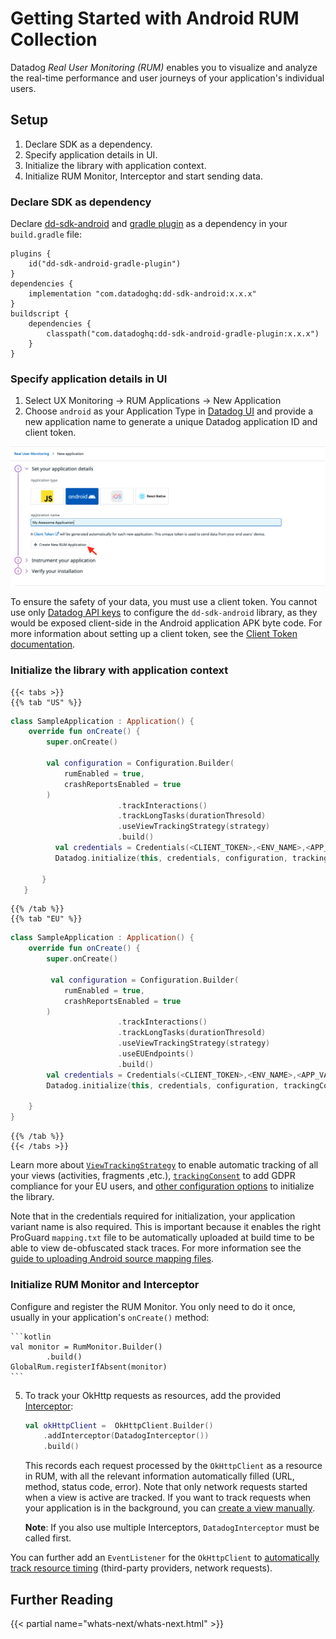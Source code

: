 # Getting Started with Android RUM Collection

Datadog *Real User Monitoring (RUM)* enables you to visualize and analyze the real-time performance and user journeys of your application's individual users.

## Setup

1. Declare SDK as a dependency.
2. Specify application details in UI.
3. Initialize the library with application context.
4. Initialize RUM Monitor, Interceptor and start sending data.


### Declare SDK as dependency

Declare [dd-sdk-android][1] and [gradle plugin][2] as a dependency in your `build.gradle` file:

```
plugins {
    id("dd-sdk-android-gradle-plugin")
}
dependencies {
    implementation "com.datadoghq:dd-sdk-android:x.x.x" 
}
buildscript {
    dependencies {
        classpath("com.datadoghq:dd-sdk-android-gradle-plugin:x.x.x")
    }
}
```

### Specify application details in UI

1. Select UX Monitoring -> RUM Applications -> New Application
2. Choose `android` as your Application Type in [Datadog UI][2] and provide a new application name to generate a unique Datadog application ID and client token.

![image][12]

To ensure the safety of your data, you must use a client token. You cannot use only [Datadog API keys][3] to configure the `dd-sdk-android` library, as they would be exposed client-side in the Android application APK byte code. For more information about setting up a client token, see the [Client Token documentation][4].

### Initialize the library with application context

    {{< tabs >}}
    {{% tab "US" %}}

   
```kotlin
class SampleApplication : Application() {
    override fun onCreate() {
        super.onCreate()

        val configuration = Configuration.Builder(
            rumEnabled = true,
            crashReportsEnabled = true
        )
                        .trackInteractions()
                        .trackLongTasks(durationThresold)
                        .useViewTrackingStrategy(strategy)
                        .build()
          val credentials = Credentials(<CLIENT_TOKEN>,<ENV_NAME>,<APP_VARIANT_NAME>,<APPLICATION_ID>)
          Datadog.initialize(this, credentials, configuration, trackingConsent)

       }
   }
```

    {{% /tab %}}
    {{% tab "EU" %}}
```kotlin
class SampleApplication : Application() {
    override fun onCreate() {
        super.onCreate()

         val configuration = Configuration.Builder(
            rumEnabled = true,
            crashReportsEnabled = true
        )
                        .trackInteractions()
                        .trackLongTasks(durationThresold)
                        .useViewTrackingStrategy(strategy)
                        .useEUEndpoints()
                        .build()
        val credentials = Credentials(<CLIENT_TOKEN>,<ENV_NAME>,<APP_VARIANT_NAME>,<APPLICATION_ID>)
        Datadog.initialize(this, credentials, configuration, trackingConsent)
          
    }
}
```
    {{% /tab %}}
    {{< /tabs >}}

Learn more about [`ViewTrackingStrategy`][5] to enable automatic tracking of all your views (activities, fragments ,etc.), [`trackingConsent`][6] to add GDPR compliance for your EU users, and [other configuration options][7] to initialize the library.

Note that in the credentials required for initialization, your application variant name is also required. This is important because it enables the right ProGuard `mapping.txt` file to be automatically uploaded at build time to be able to view de-obfuscated stack traces. For more information see the [guide to uploading Android source mapping files][8].

### Initialize RUM Monitor and Interceptor

Configure and register the RUM Monitor. You only need to do it once, usually in your application's `onCreate()` method:

    ```kotlin
    val monitor = RumMonitor.Builder()
            .build()
    GlobalRum.registerIfAbsent(monitor)
    ```


5. To track your OkHttp requests as resources, add the provided [Interceptor][9]:

    ```kotlin
    val okHttpClient =  OkHttpClient.Builder()
        .addInterceptor(DatadogInterceptor())
        .build()
    ```

    This records each request processed by the `OkHttpClient` as a resource in RUM, with all the relevant information automatically filled (URL, method, status code, error). Note that only network requests started when a view is active are tracked. If you want to track requests when your application is in the background, you can [create a view manually][10].

    **Note**: If you also use multiple Interceptors, `DatadogInterceptor` must be called first.

You can further add an `EventListener` for the `OkHttpClient` to [automatically track resource timing][11] (third-party providers, network requests). 


## Further Reading

{{< partial name="whats-next/whats-next.html" >}}

[1]: https://github.com/DataDog/dd-sdk-android
[2]: https://app.datadoghq.com/rum/application/create
[3]: https://docs.datadoghq.com/account_management/api-app-keys/#api-keys
[4]: https://docs.datadoghq.com/account_management/api-app-keys/#client-tokens
[5]: /real_user_monitoring/android/advanced_configuration/#automatically-track-views
[6]: /real_user_monitoring/android/troubleshooting/#set-tracking-consent-gdpr-compliance
[7]: /real_user_monitoring/android/configure_android_sdk/initialization_parameters
[8]: https://github.com/DataDog/dd-sdk-android-gradle-plugin/blob/main/docs/upload_mapping_file.md
[9]: https://square.github.io/okhttp/interceptors/
[10]: /real_user_monitoring/android/advanced_configuration/#custom-views
[11]: /real_user_monitoring/android/advanced_configuration/automatically-track-network-requests
[12]: https://raw.githubusercontent.com/DataDog/dd-sdk-android/master/docs/images/create_rum_application.png
